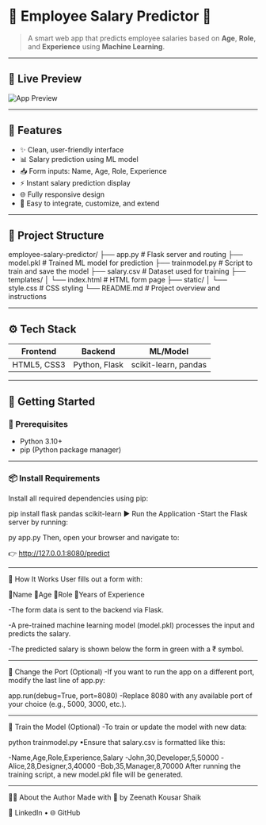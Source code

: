 # 💼 Employee Salary Predictor 🔮

> A smart web app that predicts employee salaries based on **Age**, **Role**, and **Experience** using **Machine Learning**.

---

## 📸 Live Preview

![App Preview](link-to-screenshot-if-you-have-one)

---

## 🧠 Features

- ✨ Clean, user-friendly interface
- 📊 Salary prediction using ML model
- 📥 Form inputs: Name, Age, Role, Experience
- ⚡ Instant salary prediction display
- 🌐 Fully responsive design
- 🧩 Easy to integrate, customize, and extend

---

## 📁 Project Structure

employee-salary-predictor/
├── app.py # Flask server and routing
├── model.pkl # Trained ML model for prediction
├── trainmodel.py # Script to train and save the model
├── salary.csv # Dataset used for training
├── templates/
│ └── index.html # HTML form page
├── static/
│ └── style.css # CSS styling
└── README.md # Project overview and instructions


---

## ⚙️ Tech Stack

| Frontend     | Backend       | ML/Model            |
|--------------|---------------|---------------------|
| HTML5, CSS3  | Python, Flask | scikit-learn, pandas |

---

## 🚀 Getting Started

### 🔧 Prerequisites

- Python 3.10+
- pip (Python package manager)

---

### 📦 Install Requirements

Install all required dependencies using pip:


pip install flask pandas scikit-learn
▶️ Run the Application
-Start the Flask server by running:

py app.py
Then, open your browser and navigate to:

👉 http://127.0.0.1:8080/predict

---

🔁 How It Works
User fills out a form with:

💠Name
💠Age
💠Role
💠Years of Experience

-The form data is sent to the backend via Flask.

-A pre-trained machine learning model (model.pkl) processes the input and predicts the salary.

-The predicted salary is shown below the form in green with a ₹ symbol.

---

🔄 Change the Port (Optional)
-If you want to run the app on a different port, modify the last line of app.py:

app.run(debug=True, port=8080)
-Replace 8080 with any available port of your choice (e.g., 5000, 3000, etc.).

---

🧪 Train the Model (Optional)
-To train or update the model with new data:

python trainmodel.py
▪Ensure that salary.csv is formatted like this:

-Name,Age,Role,Experience,Salary
-John,30,Developer,5,50000
-Alice,28,Designer,3,40000
-Bob,35,Manager,8,70000
After running the training script, a new model.pkl file will be generated.

---

🙋‍♀️ About the Author
Made with 💖 by Zeenath Kousar Shaik

🔗 LinkedIn • 🌐 GitHub

